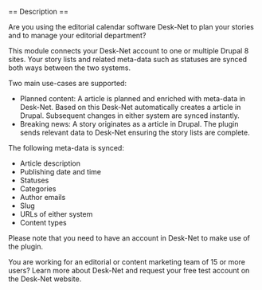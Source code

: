== Description ==

Are you using the editorial calendar software Desk-Net to plan your stories and
to manage your editorial department?

This module connects your Desk-Net account to one or multiple Drupal 8 sites.
Your story lists and related meta-data such as statuses are synced both ways
between the two systems.

Two main use-cases are supported:

* Planned content: A article is planned and enriched with meta-data in Desk-Net.
 Based on this Desk-Net automatically creates a article in Drupal. Subsequent
 changes in either system are synced instantly.
* Breaking news: A story originates as a article in Drupal. The plugin sends
  relevant data to Desk-Net ensuring the story lists are complete.

The following meta-data is synced:

* Article description
* Publishing date and time
* Statuses
* Categories
* Author emails
* Slug
* URLs of either system
* Content types

Please note that you need to have an account in Desk-Net to make use of the
plugin.

You are working for an editorial or content marketing team of 15 or more users?
Learn more about Desk-Net and request your free test account on the Desk-Net
website.
